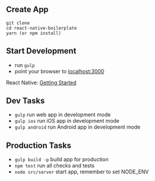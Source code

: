 ## Create App

```shell
git clone
cd react-native-boilerplate
yarn (or npm install)
```

## Start Development

- run `gulp`
- point your browser to [localhost:3000](http://localhost:3000)

React Native: [Getting Started](https://facebook.github.io/react-native/docs/getting-started.html)

## Dev Tasks

- `gulp` run web app in development mode
- `gulp ios` run iOS app in development mode
- `gulp android` run Android app in development mode

## Production Tasks

- `gulp build -p` build app for production
- `npm test` run all checks and tests
- `node src/server` start app, remember to set NODE_ENV
